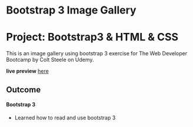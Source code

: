 # Bootstrap 3 Image Gallery 
# Project: Bootstrap3 & HTML & CSS 
This is an image gallery using bootstrap 3 exercise for The Web Developer Bootcamp by Colt Steele on Udemy.

**live preview** [here]()

## Outcome 
#### Bootstrap 3
* Learned how to read and use bootstrap 3
